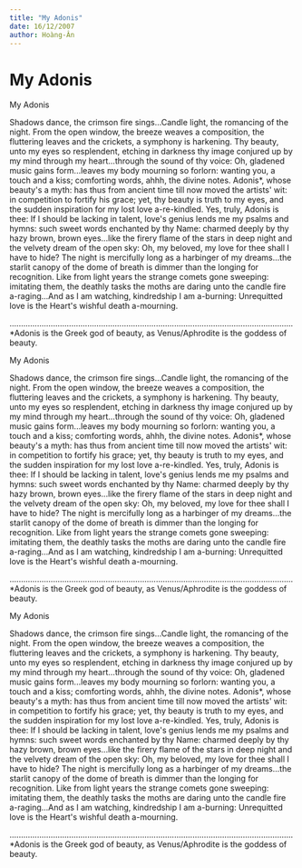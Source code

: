 ```yaml
---
title: "My Adonis"
date: 16/12/2007
author: Hoàng-Ân
---
```


# My Adonis

My Adonis

Shadows dance, the crimson fire sings...Candle light, the romancing of the night.  From the open window, the breeze weaves a composition, the fluttering leaves and the crickets, a symphony is harkening.
Thy beauty, unto my eyes so resplendent, etching in darkness thy image conjured up by my mind through my heart...through the sound of thy voice: Oh, gladened music gains form...leaves my body mourning so forlorn: wanting you, a touch and a kiss; comforting words, ahhh, the divine notes.
Adonis*, whose beauty's a myth: has thus from ancient time till now moved the artists' wit: in competition to fortify his grace; yet, thy beauty is truth to my eyes, and the sudden inspiration for my lost love a-re-kindled.  Yes, truly, Adonis is thee: If I should be lacking in talent, love's genius lends me my psalms and hymns: such sweet words enchanted by thy Name: charmed deeply by thy hazy brown, brown eyes...like the firery flame of the stars in deep night and the velvety dream of the open sky: Oh, my beloved, my love for thee shall I have to hide?
The night is mercifully long as a harbinger of my dreams...the starlit canopy of the dome of breath is dimmer than the longing for recognition.  Like from light years the strange comets gone sweeping: imitating them, the deathly tasks the moths are daring unto the candle fire a-raging...And as I am watching, kindredship I am a-burning: Unrequitted love is the Heart's wishful death a-mourning.


............................................................................................................................
*Adonis is the Greek god of beauty, as Venus/Aphrodite is the goddess of beauty.

My Adonis

Shadows dance, the crimson fire sings...Candle light, the romancing of the night.  From the open window, the breeze weaves a composition, the fluttering leaves and the crickets, a symphony is harkening.
Thy beauty, unto my eyes so resplendent, etching in darkness thy image conjured up by my mind through my heart...through the sound of thy voice: Oh, gladened music gains form...leaves my body mourning so forlorn: wanting you, a touch and a kiss; comforting words, ahhh, the divine notes.
Adonis*, whose beauty's a myth: has thus from ancient time till now moved the artists' wit: in competition to fortify his grace; yet, thy beauty is truth to my eyes, and the sudden inspiration for my lost love a-re-kindled.  Yes, truly, Adonis is thee: If I should be lacking in talent, love's genius lends me my psalms and hymns: such sweet words enchanted by thy Name: charmed deeply by thy hazy brown, brown eyes...like the firery flame of the stars in deep night and the velvety dream of the open sky: Oh, my beloved, my love for thee shall I have to hide?
The night is mercifully long as a harbinger of my dreams...the starlit canopy of the dome of breath is dimmer than the longing for recognition.  Like from light years the strange comets gone sweeping: imitating them, the deathly tasks the moths are daring unto the candle fire a-raging...And as I am watching, kindredship I am a-burning: Unrequitted love is the Heart's wishful death a-mourning.


............................................................................................................................
*Adonis is the Greek god of beauty, as Venus/Aphrodite is the goddess of beauty.

My Adonis

Shadows dance, the crimson fire sings...Candle light, the romancing of the night.  From the open window, the breeze weaves a composition, the fluttering leaves and the crickets, a symphony is harkening.
Thy beauty, unto my eyes so resplendent, etching in darkness thy image conjured up by my mind through my heart...through the sound of thy voice: Oh, gladened music gains form...leaves my body mourning so forlorn: wanting you, a touch and a kiss; comforting words, ahhh, the divine notes.
Adonis*, whose beauty's a myth: has thus from ancient time till now moved the artists' wit: in competition to fortify his grace; yet, thy beauty is truth to my eyes, and the sudden inspiration for my lost love a-re-kindled.  Yes, truly, Adonis is thee: If I should be lacking in talent, love's genius lends me my psalms and hymns: such sweet words enchanted by thy Name: charmed deeply by thy hazy brown, brown eyes...like the firery flame of the stars in deep night and the velvety dream of the open sky: Oh, my beloved, my love for thee shall I have to hide?
The night is mercifully long as a harbinger of my dreams...the starlit canopy of the dome of breath is dimmer than the longing for recognition.  Like from light years the strange comets gone sweeping: imitating them, the deathly tasks the moths are daring unto the candle fire a-raging...And as I am watching, kindredship I am a-burning: Unrequitted love is the Heart's wishful death a-mourning.


............................................................................................................................
*Adonis is the Greek god of beauty, as Venus/Aphrodite is the goddess of beauty.
